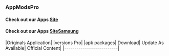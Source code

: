 ### AppModsPro 
#### Check out our Apps [Site](https://github.com/Gustavo112603/seal/releases/tag/Seal)
#### Check out our Apps [SiteSamsung](https://github.com/Gustavo112603/seal/releases/tag/Samsung)

|Originals Application|
|versions Pro|
|apk packages|
 Download|
 Update As Available|
 Official Content|
|--------------------------|







